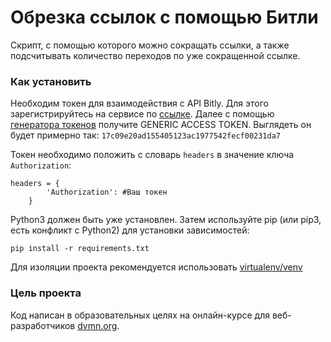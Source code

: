 # Обрезка ссылок с помощью Битли

Скрипт, с помощью которого можно сокращать ссылки, а также подсчитывать
количество переходов по уже сокращенной ссылке.

### Как установить

Необходим токен для взаимодействия с API Bitly. Для этого зарегистрируйтесь на сервисе по [ссылке](https://bit.ly/).
Далее с помощью [генератора токенов](https://bitly.com/a/oauth_apps) получите GENERIC ACCESS TOKEN. 
Выглядеть он будет примерно так: `17c09e20ad155405123ac1977542fecf00231da7`

Токен необходимо положить с словарь `headers` в значение ключа `Authorization`:
```
headers = {
        'Authorization': #Ваш токен
    }
```

Python3 должен быть уже установлен. Затем используйте pip (или pip3, есть конфликт с Python2) для установки зависимостей:
```
pip install -r requirements.txt
```

Для изоляции проекта рекомендуется использовать [virtualenv/venv](https://docs.python.org/3/library/venv.html)

### Цель проекта

Код написан в образовательных целях на онлайн-курсе для веб-разработчиков [dvmn.org](https://dvmn.org/).